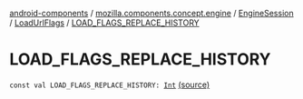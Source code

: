 [android-components](../../../index.md) / [mozilla.components.concept.engine](../../index.md) / [EngineSession](../index.md) / [LoadUrlFlags](index.md) / [LOAD_FLAGS_REPLACE_HISTORY](./-l-o-a-d_-f-l-a-g-s_-r-e-p-l-a-c-e_-h-i-s-t-o-r-y.md)

# LOAD_FLAGS_REPLACE_HISTORY

`const val LOAD_FLAGS_REPLACE_HISTORY: `[`Int`](https://kotlinlang.org/api/latest/jvm/stdlib/kotlin/-int/index.html) [(source)](https://github.com/mozilla-mobile/android-components/blob/master/components/concept/engine/src/main/java/mozilla/components/concept/engine/EngineSession.kt#L394)